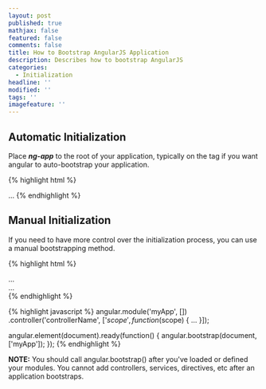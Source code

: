 ```yaml
---
layout: post
published: true
mathjax: false
featured: false
comments: false
title: How to Bootstrap AngularJS Application
description: Describes how to bootstrap AngularJS
categories:
  - Initialization
headline: ''
modified: ''
tags: ''
imagefeature: ''
---
```

## Automatic Initialization

Place _**ng-app**_ to the root of your application, typically on the <html> tag if you want angular to auto-bootstrap your application.

{% highlight html %}
<!doctype html>
<html ng-app="moduleName">
  <body>
	...
    <script src="angular.js"></script>
  </body>
</html>
{% endhighlight %}

## Manual Initialization
If you need to have more control over the initialization process, you can use a manual bootstrapping method.

{% highlight html %}
<!doctype html>
<html>
  <body>
	...
    <div ng-controller="controllerName">
    ...
    </div>
    <script src="angular.js"></script>
  </body>
</html>
{% endhighlight %}

{% highlight javascript %}
angular.module('myApp', [])
.controller('controllerName', ['$scope', function ($scope) {
	...
}]);

angular.element(document).ready(function() {
	angular.bootstrap(document, ['myApp']);
});
{% endhighlight %}

**NOTE:** You should call angular.bootstrap() after you've loaded or defined your modules. You cannot add controllers, services, directives, etc after an application bootstraps.
